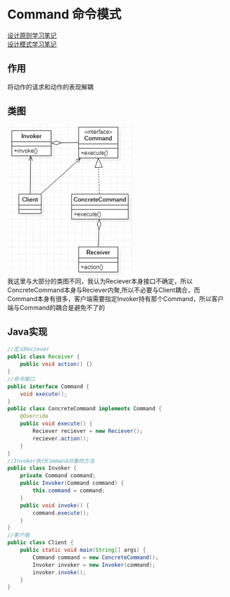 # Command 命令模式
[设计原则学习笔记](https://www.jianshu.com/p/f7f79adad32b)  
[设计模式学习笔记](https://www.jianshu.com/p/08bf9381697c)  
## 作用
将动作的请求和动作的表现解耦
## 类图
![命令模式类图](res/command_01.PNG)  
我这里与大部分的类图不同，我认为Reciever本身接口不确定，所以ConcreteCommand本身与Reciever内聚,所以不必要与Client耦合，而Command本身有很多，客户端需要指定Invoker持有那个Command，所以客户端与Command的耦合是避免不了的
## Java实现
```Java
//定义Reciever
public class Receiver {
    public void action() {}
}
//命令接口
public interface Command {
    void execute();
}
public class ConcreteCommand implements Command {
    @Override
    public void execute() {
        Reciever reciever = new Reciever();
        reciever.action();
    }
}
//Invoker执行Command对象的方法
public class Invoker {
    private Command command;
    public Invoker(Command command) {
        this.command = command;
    }
    public void invoke() {
        command.execute();
    }
}
//客户端
public class Client {
    public static void main(String[] args) {
        Command command = new ConcreteCommand();
        Invoker invoker = new Invoker(command);
        invoker.invoke();
    }
}
```
